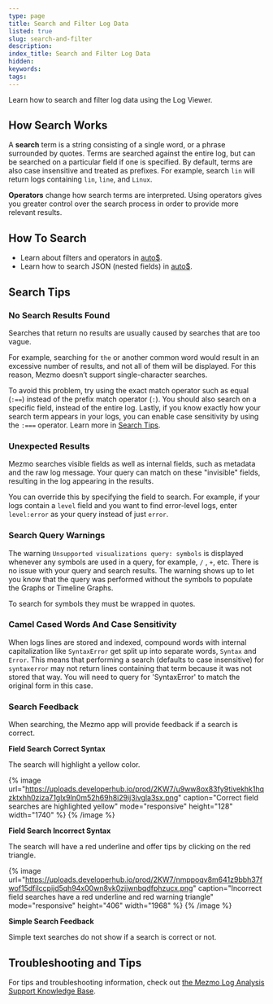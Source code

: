 ```yaml
---
type: page
title: Search and Filter Log Data
listed: true
slug: search-and-filter
description: 
index_title: Search and Filter Log Data
hidden: 
keywords: 
tags: 
---
```



Learn how to search and filter log data using the Log Viewer.

## How Search Works

A **search** term is a string consisting of a single word, or a phrase surrounded by quotes. Terms are searched against the entire log, but can be searched on a particular field if one is specified. By default, terms are also case insensitive and treated as prefixes. For example, search `lin` will return logs containing `lin`, `line`, and `Linux`.

**Operators** change how search terms are interpreted. Using operators gives you greater control over the search process in order to provide more relevant results.

## How To Search

- Learn about filters and operators in [auto$](/docs/searching-log-contents).
- Learn how to search JSON (nested fields) in [auto$](/docs/search-json-fields).

## Search Tips

### No Search Results Found

Searches that return no results are usually caused by searches that are too vague.

For example, searching for `the` or another common word would result in an excessive number of results, and not all of them will be displayed. For this reason, Mezmo doesn’t support single-character searches.

To avoid this problem, try using the exact match operator such as equal (`:==`) instead of the prefix match operator (`:`). You should also search on a specific field, instead of the entire log. Lastly, if you know exactly how your search term appears in your logs, you can enable case sensitivity by using the `:===` operator. Learn more in [Search Tips](https://docs.mezmo.com/docs/search-tipsz8h).

### Unexpected Results

Mezmo searches visible fields as well as internal fields, such as metadata and the raw log message. Your query can match on these "invisible" fields, resulting in the log appearing in the results.

You can override this by specifying the field to search. For example, if your logs contain a `level` field and you want to find error-level logs, enter `level:error` as your query instead of just `error`.

### Search Query Warnings

The warning `Unsupported visualizations query: symbols` is displayed whenever any symbols are used in a query, for example, `/` , `+`, etc. There is no issue with your query and search results. The warning shows up to let you know that the query was performed without the symbols to populate the Graphs or Timeline Graphs.

To search for symbols they must be wrapped in quotes.

### Camel Cased Words And Case Sensitivity

When logs lines are stored and indexed, compound words with internal capitalization like `SyntaxError` get split up into separate words, `Syntax` and `Error`. This means that performing a search (defaults to case insensitive) for `syntaxerror` may not return lines containing that term because it was not stored that way. You will need to query for 'SyntaxError' to match the original form in this case.

### Search Feedback

When searching, the Mezmo app will provide feedback if a search is correct.

**Field Search Correct Syntax**

The search will highlight a yellow color.

{% image url="https://uploads.developerhub.io/prod/2KW7/u9ww8ox83fy9tivekhk1hqzktxhh0ziza71glx9ln0m52h69h8i29ij3ivgla3sx.png" caption="Correct field searches are highlighted yellow" mode="responsive" height="128" width="1740" %}
{% /image %}

**Field Search Incorrect Syntax**

The search will have a red underline and offer tips by clicking on the red triangle.

{% image url="https://uploads.developerhub.io/prod/2KW7/nmppoqv8m641z9bbh37fwof15dfilccpijd5qh94x00wn8vk0zjjwnbqdfphzucx.png" caption="Incorrect field searches have a red underline and red warning triangle" mode="responsive" height="406" width="1968" %}
{% /image %}

**Simple Search Feedback**

Simple text searches do not show if a search is correct or not.

## Troubleshooting and Tips

For tips and troubleshooting information, check out [the Mezmo Log Analysis Support Knowledge Base](https://supportkb.mezmo.com).